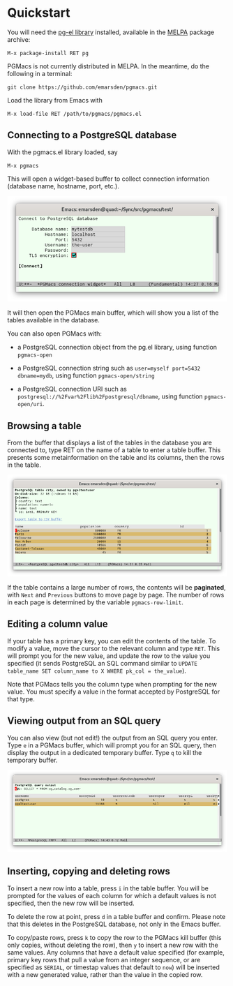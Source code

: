 # Quickstart

You will need the [pg-el library](https://github.com/emarsden/pg-el/) installed, available in
the [MELPA](https://melpa.org/) package archive:

    M-x package-install RET pg

PGMacs is not currently distributed in MELPA. In the meantime, do the following in a terminal:

    git clone https://github.com/emarsden/pgmacs.git

Load the library from Emacs with 

    M-x load-file RET /path/to/pgmacs/pgmacs.el


## Connecting to a PostgreSQL database

With the pgmacs.el library loaded, say 

    M-x pgmacs
    
This will open a widget-based buffer to collect connection information (database name, hostname,
port, etc.). 

![Screenshot connection widget](img/screenshot-connection-widget.png)

It will then open the PGMacs main buffer, which will show you a list of the tables available in the
database.

You can also open PGMacs with:

- a PostgreSQL connection object from the pg.el library, using function `pgmacs-open`

- a PostgreSQL connection string such as `user=myself port=5432 dbname=mydb`, using function
  `pgmacs-open/string`

- a PostgreSQL connection URI such as `postgresql://%2Fvar%2Flib%2Fpostgresql/dbname`, using
  function `pgmacs-open/uri`.



## Browsing a table

From the buffer that displays a list of the tables in the database you are connected to, type RET on
the name of a table to enter a table buffer. This presents some metainformation on the table and its
columns, then the rows in the table.

![Screenshot table](img/screenshot-table.png)

If the table contains a large number of rows, the contents will be **paginated**, with `Next` and
`Previous` buttons to move page by page. The number of rows in each page is determined by the
variable `pgmacs-row-limit`.


## Editing a column value

If your table has a primary key, you can edit the contents of the table. To modify a value, move the
cursor to the relevant column and type `RET`. This will prompt you for the new value, and update the
row to the value you specified (it sends PostgreSQL an SQL command similar to `UPDATE table_name SET
column_name to X WHERE pk_col = the_value`).

Note that PGMacs tells you the column type when prompting for the new value. You must specify a
value in the format accepted by PostgreSQL for that type.



## Viewing output from an SQL query

You can also view (but not edit!) the output from an SQL query you enter. Type `e` in a PGMacs
buffer, which will prompt you for an SQL query, then display the output in a dedicated temporary
buffer. Type `q` to kill the temporary buffer.

![Screenshot table](img/screenshot-sql-query.png)



## Inserting, copying and deleting rows

To insert a new row into a table, press `i` in the table buffer. You will be prompted for the values
of each column for which a default values is not specified, then the new row will be inserted. 

To delete the row at point, press `d` in a table buffer and confirm. Please note that this deletes
in the PostgreSQL database, not only in the Emacs buffer.

To copy/paste rows, press `k` to copy the row to the PGMacs kill buffer (this only copies, without
deleting the row), then `y` to insert a new row with the same values. Any columns that have a
default value specified (for example, primary key rows that pull a value from an integer sequence,
or are specified as `SERIAL`, or timestap values that default to `now`) will be inserted with a new
generated value, rather than the value in the copied row.
